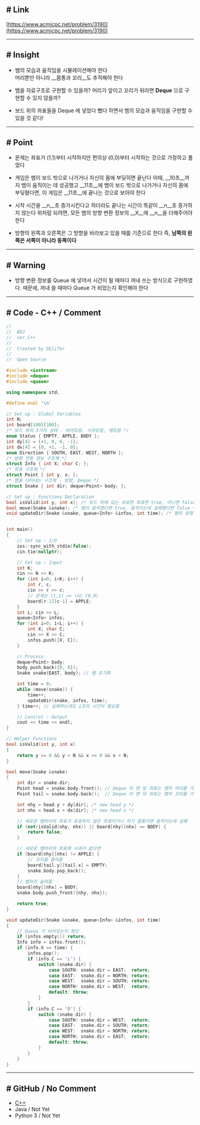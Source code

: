 ## \# Link

[https://www.acmicpc.net/problem/3190](https://www.acmicpc.net/problem/3190)

---

## \# Insight

- 뱀의 모습과 움직임을 시뮬레이션해야 한다  
  머리뿐만 아니라 __몸통과 꼬리__도 추적해야 한다
    
- 뱀을 자료구조로 구현할 수 있을까?
  머리가 앞이고 꼬리가 뒤라면 __Deque__ 으로 구현할 수 있지 않을까?

- 보드 위의 좌표들을 Deque 에 넣었다 뺐다 하면서 뱀의 모습과 움직임을 구현할 수 있을 것 같다!

---

## \# Point

- 문제는 좌표가 (1,1)부터 시작하지만 편의상 (0,0)부터 시작하는 것으로 가정하고 풀었다

- 게임은 뱀이 보드 밖으로 나가거나 자신의 몸에 부딪히면 끝난다 
  이때, __10초__까지 뱀이 움직이는 데 성공했고 __11초__에 뱀이 보드 밖으로 나가거나 자신의 몸에 부딪혔다면,
  이 게임은 __11초__에 끝나는 것으로 보아야 한다

- 시작 시간을 __n__초 증가시킨다고 하더라도 끝나는 시간이 똑같이 __n__초 증가하지 않는다
  위처럼 되려면, 모든 뱀의 방향 변환 정보의 __X__에 __n__을 더해주어야 한다

- 방향의 왼쪽과 오른쪽은 그 방향을 바라보고 있을 때를 기준으로 한다
  즉, __남쪽의 왼쪽은 서쪽이 아니라 동쪽이다__

---

## \# Warning

- 방향 변환 정보를 Queue 에 넣어서 시간이 될 때마다 꺼내 쓰는 방식으로 구현하였다.
  때문에, 꺼내 쓸 때마다 Queue 가 비었는지 확인해야 한다

---

## \# Code - C++ / Comment

```C++
//
//  BOJ
//  ver.C++
//
//  Created by GGlifer
//
//  Open Source

#include <iostream>
#include <deque>
#include <queue>

using namespace std;

#define endl '\n'

// Set up : Global Variables
int N;
int board[100][100];
/* 보드 위의 3가지 상태 - 비어있음, 사과있음, 뱀있음 */
enum Status { EMPTY, APPLE, BODY };
int dy[4] = {+1, 0, 0, -1};
int dx[4] = {0, +1, -1, 0};
enum Direction { SOUTH, EAST, WEST, NORTH };
/* 방향 전환 정보 구조체 */
struct Info { int X; char C; };
/* 좌표 구조체 */
struct Point { int y, x; };
/* 뱀을 나타내는 구조체 - 방향, Deque */
struct Snake { int dir; deque<Point> body; };

// Set up : Functions Declaration
bool isValid(int y, int x); /* 보드 위에 있는 유효한 좌표면 true, 아니면 false */
bool move(Snake &snake); /* 뱀이 움직였다면 true, 움직이는데 실패했다면 false */
void updateDir(Snake &snake, queue<Info> &infos, int time); /* 뱀의 방향 전환 */


int main()
{
    // Set up : I/O
    ios::sync_with_stdio(false);
    cin.tie(nullptr);

    // Set up : Input
    int K;
    cin >> N >> K;
    for (int i=0; i<K; i++) {
        int r, c;
        cin >> r >> c;
        // 문제는 (1,1) => 나는 (0,0)
        board[r-1][c-1] = APPLE;
    }
    int L; cin >> L;
    queue<Info> infos;
    for (int i=0; i<L; i++) {
        int X; char C;
        cin >> X >> C;
        infos.push({X, C});
    }

    // Process
    deque<Point> body;
    body.push_back({0, 0}); 
    Snake snake{EAST, body}; // 뱀 초기화

    int time = 0;
    while (move(snake)) {
        time++;
        updateDir(snake, infos, time);
    } time++; // 실패하는데도 1초의 시간이 필요함

    // Control : Output
    cout << time << endl;
}

// Helper Functions
bool isValid(int y, int x)
{
    return y >= 0 && y < N && x >= 0 && x < N;
}

bool move(Snake &snake)
{
    int dir = snake.dir;
    Point head = snake.body.front(); // Deque 의 맨 앞 좌표는 뱀의 머리를 가리킴
    Point tail = snake.body.back();  // Deque 의 맨 뒤 좌표는 뱀의 꼬리를 가리킴

    int nhy = head.y + dy[dir]; /* new head y */
    int nhx = head.x + dx[dir]; /* new head x */

    // 새로운 뱀머리의 좌표가 유효하지 않은 좌표이거나 자기 몸통이면 움직이는데 실패
    if (not(isValid(nhy, nhx)) || board[nhy][nhx] == BODY) {
        return false;
    }

    // 새로운 뱀머리의 좌표에 사과가 없으면
    if (board[nhy][nhx] != APPLE) {
        // 꼬리를 줄여줌
        board[tail.y][tail.x] = EMPTY;
        snake.body.pop_back();
    }
    // 뱀머리 늘려줌
    board[nhy][nhx] = BODY;
    snake.body.push_front({nhy, nhx});

    return true;
}

void updateDir(Snake &snake, queue<Info> &infos, int time)
{
    // Queue 가 비어있는지 확인
    if (infos.empty()) return;
    Info info = infos.front();
    if (info.X == time) {
        infos.pop();
        if (info.C == 'L') {
            switch (snake.dir) {
                case SOUTH: snake.dir = EAST;  return;
                case EAST:  snake.dir = NORTH; return;
                case WEST:  snake.dir = SOUTH; return;
                case NORTH: snake.dir = WEST;  return;
                default: throw;
            }
        }
        if (info.C == 'D') {
            switch (snake.dir) {
                case SOUTH: snake.dir = WEST;  return;
                case EAST:  snake.dir = SOUTH; return;
                case WEST:  snake.dir = NORTH; return;
                case NORTH: snake.dir = EAST;  return;
                default: throw;
            }
        }
    }
}
```

---

## \# GitHub / No Comment

- [C++](https://github.com/GGlifer/Problem_solving/blob/master/BOJ/Archive/3190__%EB%B1%80/3190_GGlifer.cpp)
- Java / Not Yet
- Python 3 / Not Yet